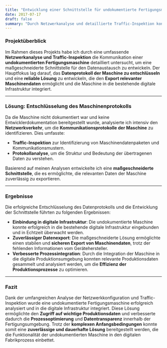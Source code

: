 ```yaml
---
title: "Entwicklung einer Schnittstelle für undokumentierte Fertigungsmaschine durch gezielte Netzwerkanalyse"
date: 2017-07-17
draft: false
summary: "Durch Netzwerkanalyse und detaillierte Traffic-Inspektion konnte die Kommunikation einer undokumentierten Fertigungsmaschine entschlüsselt und erfolgreich in die digitale Infrastruktur eingebunden werden."
---
```

### Projektüberblick

Im Rahmen dieses Projekts habe ich durch eine umfassende **Netzwerkanalyse und Traffic-Inspektion** die Kommunikation einer **undokumentierten Fertigungsmaschine** detailliert untersucht, um eine maßgeschneiderte Schnittstelle für den Datenaustausch zu entwickeln. Der Hauptfokus lag darauf, das **Datenprotokoll der Maschine zu entschlüsseln** und eine **reliable Lösung** zu entwickeln, die den **Export relevanter Maschinendaten** ermöglicht und die Maschine in die bestehende digitale Infrastruktur integriert.

---

### Lösung: Entschlüsselung des Maschinenprotokolls

Da die Maschine nicht dokumentiert war und keine Entwicklerdokumentation bereitgestellt wurde, analysierte ich intensiv den **Netzwerkverkehr**, um die **Kommunikationsprotokolle der Maschine** zu identifizieren. Dies umfasste:

- **Traffic-Inspektion** zur Identifizierung von Maschinendatenpaketen und Kommunikationsmustern.
- **Protokollanalyse**, um die Struktur und Bedeutung der übertragenen Daten zu verstehen.

Basierend auf meinen Analysen entwickelte ich eine **maßgeschneiderte Schnittstelle**, die es ermöglichte, die relevanten Daten der Maschine zuverlässig zu exportieren.

---

### Ergebnisse

Die erfolgreiche Entschlüsselung des Datenprotokolls und die Entwicklung der Schnittstelle führten zu folgenden Ergebnissen:

- **Einbindung in digitale Infrastruktur**: Die undokumentierte Maschine konnte erfolgreich in die bestehende digitale Infrastruktur eingebunden und in Echtzeit überwacht werden.
- **Zuverlässiger Datenexport**: Die maßgeschneiderte Lösung ermöglichte einen stabilen und **sicheren Export von Maschinendaten**, trotz der fehlenden Informationen vom Gerätehersteller.
- **Verbesserte Prozessintegration**: Durch die Integration der Maschine in die digitale Produktionsumgebung konnten relevante Produktionsdaten gesammelt und analysiert werden, um die **Effizienz der Produktionsprozesse** zu optimieren.

---

### Fazit

Dank der umfangreichen Analyse der Netzwerkkonfiguration und Traffic-Inspektion wurde eine undokumentierte Fertigungsmaschine erfolgreich analysiert und in die digitale Infrastruktur integriert. Diese Lösung ermöglichte den **Zugriff auf wichtige Produktionsdaten** und verbesserte dadurch die **Prozessoptimierung** und **Datentransparenz** innerhalb der Fertigungsumgebung. Trotz der **komplexen Anfangsbedingungen** konnte somit eine **zuverlässige und dauerhafte Lösung** bereitgestellt werden, die die Funktionalität der undokumentierten Maschine in den digitalen Fabrikprozess einbettet.
